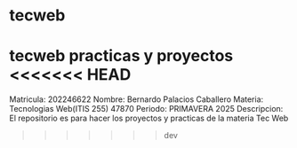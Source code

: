 # tecweb
tecweb practicas y proyectos
<<<<<<< HEAD
=======
Matricula: 202246622
Nombre: Bernardo Palacios Caballero
Materia: Tecnologias Web(ITIS 255) 47870
Periodo: PRIMAVERA 2025
Descripcion: El repositorio es para hacer los proyectos y practicas de la materia Tec Web 
>>>>>>> dev

